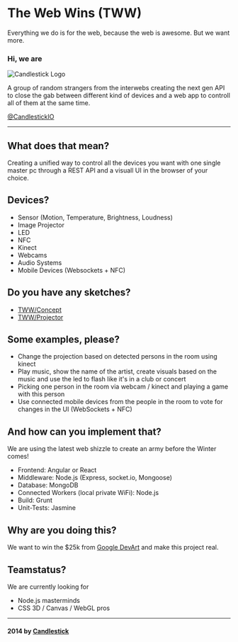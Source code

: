 # The Web Wins (TWW)

Everything we do is for the web, because the web is awesome. But we want more. 

### Hi, we are

![Candlestick Logo](https://i.cloudup.com/dsLueKJvq3-3000x3000.png)

A group of random strangers from the interwebs creating the next gen API to close the gab between different kind of devices and a web app to controll all of them at the same time. 

[@CandlestickIO](http://twitter.com/CandlestickIO)

---

## What does that mean? 

Creating a unified way to control all the devices you want with one single master pc through a REST API and a visuall UI in the browser of your choice. 



## Devices? 

- Sensor (Motion, Temperature, Brightness, Loudness)
- Image Projector
- LED
- NFC
- Kinect
- Webcams
- Audio Systems
- Mobile Devices (Websockets + NFC)




## Do you have any sketches? 

- [TWW/Concept](https://redpen.io/dhm62r)
- [TWW/Projector](https://redpen.io/v3a571)





## Some examples, please?

- Change the projection based on detected persons in the room using kinect
- Play music, show the name of the artist, create visuals based on the music and use the led to flash like it's in a club or concert
- Picking one person in the room via webcam / kinect and playing a game with this person
- Use connected mobile devices from the people in the room to vote for changes in the UI (WebSockets + NFC)







## And how can you implement that?  

We are using the latest web shizzle to create an army before the Winter comes!

- Frontend: Angular or React
- Middleware: Node.js (Express, socket.io, Mongoose)
- Database: MongoDB
- Connected Workers (local private WiFi): Node.js
- Build: Grunt
- Unit-Tests: Jasmine
 


## Why are you doing this?

We want to win the $25k from [Google DevArt](https://devart.withgoogle.com/#/) and make this project real. 


## Teamstatus? 

We are currently looking for 

- Node.js masterminds
- CSS 3D / Canvas / WebGL pros


---

#### 2014 by [Candlestick](http://twitter.com/CandlestickIO)
